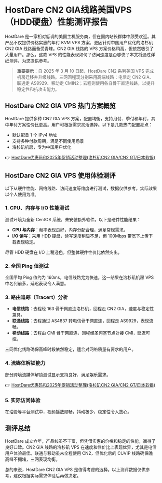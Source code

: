 # HostDare CN2 GIA线路美国VPS（HDD硬盘）性能测评报告

HostDare 是一家相对低调的美国主机服务商，但在国内站长群体中颇受欢迎。其产品不仅提供价格实惠的年付 KVM VPS 方案，更因针对中国用户优化的洛杉矶 CN2 GIA 线路而备受青睐。CN2 GIA 线路的 VPS 方案价格稍高，但依然吸引了大量用户。那么，这款 VPS 的性能表现如何？访问速度是否够快？本文将通过详细测评，为您提供参考。

> **重要提示**：自 2025 年 3 月 10 日起，HostDare CN2 系列美国 VPS 完成机房迁移并升级线路。三网回程现分别采用高端线路：电信走 CN2 GIA、联通走 AS9929、移动走 CMIN2；去程则使用各自骨干直连线路，以提升稳定性和抗攻击能力。

## HostDare CN2 GIA VPS 热门方案概览

HostDare 提供多种 CN2 GIA VPS 方案，配置均衡，支持月付、季付和年付，其中年付方案性价比更高。用户可根据需求灵活选择。以下是几款热门配置亮点：

- 默认配备 1 个 IPv4 地址
- 支持多种付款周期，满足不同使用场景
- 洛杉矶机房，专为中国用户优化

👉 [HostDare优惠码和2025年促销活动整理(洛杉矶CN2 GIA/CN2 GT/日本软银)](https://bit.ly/hostdare)

## HostDare CN2 GIA VPS 使用体验测评

以下从硬件性能、网络线路、访问速度等维度进行测试，数据仅供参考，实际效果以个人使用为准。

### 1. CPU、内存与 I/O 性能测试

测试环境为全新 CentOS 系统，未安装额外软件。以下是硬件性能结果：

- **CPU 与内存**：频率表现良好，内存分配合理，满足常规需求。
- **I/O 读写**：采用 HDD 硬盘，读写速度稍显不足，但 100Mbps 带宽下上传下载表现稳定。

尽管 HDD 硬盘在 I/O 上稍逊色，但整体硬件性价比依然突出。

### 2. 全国 Ping 值测试

全国平均 Ping 值约为 160ms，电信线路尤为快速。这一结果在洛杉矶机房 VPS 中名列前茅，延迟表现令人满意。

### 3. 路由追踪（Tracert）分析

- **电信线路**：去程经 163 骨干网直连洛杉矶，回程走 CN2 GIA，速度与稳定性兼具。
- **联通线路**：去程通过 AS4837 转电信骨干网直连，回程走 AS9929，表现流畅。
- **移动线路**：去程由 CMI 骨干网直连，回程经圣何塞节点对接 CMI，延迟可控。

三网优化线路确保高峰时段依然稳定，适合对网络质量有要求的用户。

### 4. 流媒体解锁能力

部分跨境流媒体解锁测试显示支持良好，满足娱乐需求。

👉 [HostDare优惠码和2025年促销活动整理(洛杉矶CN2 GIA/CN2 GT/日本软银)](https://bit.ly/hostdare)

### 5. 实际访问体验

在油管等平台测试中，视频播放顺畅，抖动极少，稳定性令人放心。

## 测评总结

HostDare 成立六年，产品线虽不丰富，但凭借实惠的价格和稳定的性能，赢得了良好口碑。CN2 GIA 线路的洛杉矶 VPS 在速度和性价比上表现优异，尤其是电信用户体验最佳。联通与移动虽未全程使用 CN2，但优化后的 CUVIP 线路确保晚高峰不拥堵，三网表现均衡。

总的来说，HostDare CN2 GIA VPS 是值得考虑的选择。以上测评数据仅供参考，建议根据实际需求体验后再做决定。